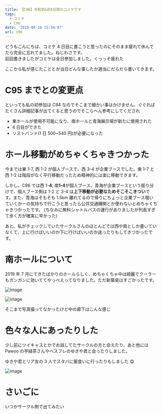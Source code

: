 ```yaml
---
title: 【C96】令和初&初4日間のコミケです
tags:
  - コミケ
  - C96
date: '2019-08-16 15:34:07'
url: c96
---
```


どうもこんにちは、コミケ 4 日目に書こうと思ったのにそのまま疲れて休んでたら完全に忘れてました。ねじわさです。  
前回書きましたがコミケは全日参加しました。くっっそ疲れた

ここから私が感じたこととか当日どんな事したか適当にだらだら書いてきます。

# C95 までとの変更点

といっても私の初参加は C94 なのでそこまで細かい事はかけません、ぐぐればたくさん詳細記事が出てくると思うのでそこらへん参考にしてくだされ

- 東ホールが使用不可能になり、南ホールと青海展示場が新たに使用された
- 4 日目ができた
- リストバンド(1 日 500~540 円)が必要になった

# ホール移動がめちゃくちゃきつかった

今までは東 1-7, 西 1-2 が個人ブースで、西 3-4 が企業ブースでした。東 1-7 と西 1-2 は階段がなく平行移動だったため精神的には楽に移動できます。

しかし、C96 では西 1-**4**, 南**1-4**が個人ブース、青海が企業ブースという振り分けで、個人ブース側は 1-2 と 3-4 は**上下移動が必要なためそこそこきつい**です。また、青海はそもそも 1.5km 離れてるので帰りにちょっと企業ブース覗いていくかーの気持ちで行こうと思ったら公共交通機関とか使わないとめちゃくちゃきつかったです。 (ちなみに無料シャトルバスの運行がありましたが列長すぎて歩く方が確実に早かった)

あと、私がチェックしていたサークルさんのほとんどでは西や南としか書いていなくて、上に行けばいいのか下に行けばいいのか迷ったりもしてきつかったです。

# 南ホールについて

2019 年 7 月にできたばかりのホールらしく、めちゃくちゃ中は綺麗でクーラーもガンガンに効いててやっべえってなりました。ただ新築臭はすごかったです。

![image](/static/files-blog-nzws-me/c96/5couu8t7oq8.png)

![image](/static/files-blog-nzws-me/c96/vf12l2bps8.png)

そこまで写真撮ってなかったけど中の廊下はこんな感じ

# 色々な人にあったりした

少し前にツイキャスとかでお話してたサークルの方と会えたり、あと他には Pawoo の芋緑茶さんやベスフレのゆきや君と会ったりしました。

ゆきや君とリア友の 3 人でスタバに飯食いに行ったりもしました 😋

![image](/static/files-blog-nzws-me/c96/kumq5djfd38.png)

# さいごに

いつかサークル側で出てみたい
